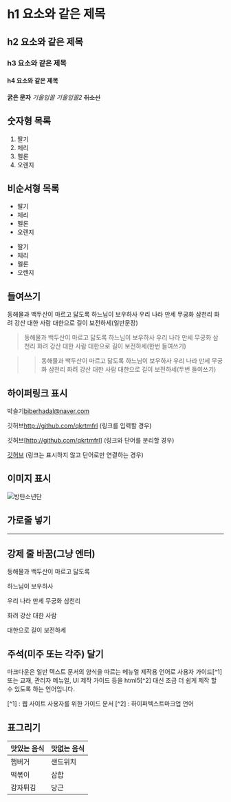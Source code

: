 # h1 요소와 같은 제목
## h2 요소와 같은 제목
### h3 요소와 같은 제목
#### h4 요소와 같은 제목
**굵은 문자**
_기울임꼴_
*기울임꼴2*
~~취소선~~

## 숫자형 목록
1. 딸기
2. 체리
3. 멜론
4. 오렌지

## 비순서형 목록
* 딸기
* 체리
* 멜론
* 오렌지

- 딸기
- 체리
- 멜론
- 오렌지

## 들여쓰기
동해물과 백두산이 마르고 닳도록 하느님이 보우하사 우리 나라 만세 무궁화 삼천리 화려 강산 대한 사람 대한으로 길이 보전하세(일반문장)

>동해물과 백두산이 마르고 닳도록 하느님이 보우하사 우리 나라 만세 무궁화 삼천리 화려 강산 대한 사람 대한으로 길이 보전하세(한번 들여쓰기)

>>동해물과 백두산이 마르고 닳도록 하느님이 보우하사 우리 나라 만세 무궁화 삼천리 화려 강산 대한 사람 대한으로 길이 보전하세(두번 들여쓰기)

## 하이퍼링크 표시
박슬기<biberhadal@naver.com>

깃허브<http://github.com/qkrtmfrl> (링크를 입력할 경우)

깃허브[http://github.com/qkrtmfrl] (링크와 단어를 분리할 경우)

[깃허브](http://github.com/qkrtmfrl) (링크는 표시하지 않고 단어로만 연결하는 경우)

## 이미지 표시

![방탄소년단](http://blogfiles.naver.net/MjAxOTA2MTBfMTQ1/MDAxNTYwMTI1NDA2MTEz.7i37UHotR7M8ZJzd8u2eLklA7IBwoBMe-telv1ofYpsg.lpSis0cAfM1Lk2zATC60PdDhE_scwokK-8Cny3BQjN8g.JPEG.musosik/62263934_2773381679343743_7552551281068343296_o.jpg)

## 가로줄 넣기
---

## 강제 줄 바꿈(그냥 엔터)
동해물과 백두산이 마르고 닳도록

하느님이 보우하사

우리 나라 만세 무궁화 삼천리

화려 강산 대한 사람

대한으로 길이 보전하세

## 주석(미주 또는 각주) 달기
마크다운은 일반 텍스트 문서의 양식을 따르는 메뉴얼 제작용 언어로 사용자 가이드[^1] 또는 교재, 관리자 메뉴얼, UI 제작 가이드 등을 html5[^2] 대신 조금 더 쉽게 제작 할 수 있도록 하는 언어입니다.

[^1] : 웹 사이트 사용자를 위한 가이드 문서
[^2] : 하이퍼텍스트마크업 언어

## 표그리기

맛있는 음식 | 맛없는 음식
---|---
햄버거|샌드위치
떡볶이|삼합
감자튀김|당근